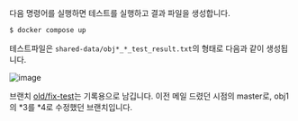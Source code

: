 다음 명령어를 실행하면 테스트를 실행하고 결과 파일을 생성합니다.

```bash
$ docker compose up
```

테스트파일은 `shared-data/obj*_*_test_result.txt`의 형태로 다음과 같이 생성됩니다.

![image](https://github.com/eulambda/os_tester/assets/170907011/189b3fdf-5eb0-437a-a9cf-5b2e1e6fa850)

브랜치 [old/fix-test](https://github.com/eulambda/os_tester/tree/old/fix-tests)는 기록용으로 남깁니다. 이전 메일 드렸던 시점의 master로, obj1의 *3를 *4로 수정했던 브랜치입니다.
